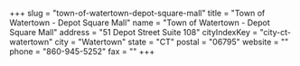 +++
slug = "town-of-watertown-depot-square-mall"
title = "Town of Watertown - Depot Square Mall"
name = "Town of Watertown - Depot Square Mall"
address = "51 Depot Street Suite 108"
cityIndexKey = "city-ct-watertown"
city = "Watertown"
state = "CT"
postal = "06795"
website = ""
phone = "860-945-5252"
fax = ""
+++
